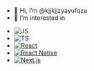 - 👋 Hi, I’m @kjjkjjzyayufqza
- 👀 I’m interested in

* ![JS][javascript]
* ![TS][typescript]
* [![React][react.js]][react-url]
* [![React Native][react-native]][react-native-url]
* [![Next.js][next.js]][next-js-url]
<!-- MARKDOWN LINKS & IMAGES -->
<!-- https://www.markdownguide.org/basic-syntax/#reference-style-links -->

[javascript]: https://img.shields.io/badge/JavaScript-F7DF1E?style=for-the-badge&logo=javascript&logoColor=black
[typescript]: https://img.shields.io/badge/Typescript-3178C6?style=for-the-badge&logo=Typescript&logoColor=ffffff
[react.js]: https://img.shields.io/badge/React-20232A?style=for-the-badge&logo=react&logoColor=61DAFB
[react-url]: https://reactjs.org/
[react-native]: https://img.shields.io/badge/React%20Native-61DAFB?style=for-the-badge&logo=React&logoColor=090000
[react-native-url]: https://reactnative.dev/
[next.js]: https://img.shields.io/badge/next.js-000000?style=for-the-badge&logo=nextdotjs&logoColor=white
[next-js-url]: https://nextjs.org/
